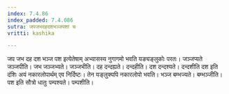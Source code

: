 ```yaml
---
index: 7.4.86
index_padded: 7.4.086
sutra: जपजभदहदशभञ्जपशां च
vritti: kashika

---
```

जप जभ दह दश भञ्ज पश इत्येतेषाम् अभ्यासस्य नुगागमो भवति यङ्यङ्लुकोः परतः। जञ्जप्यते जञ्जपीति। जभ जञ्जभ्यते। जञ्जभीति। दह दन्दह्यते। दन्दहीति। दश दन्दश्यते। दन्दशीति दश इति दंशिः अयं नकारलोपार्थम् एव निर्दिष्टः। तेन यङ्लुक्यपि नकारलोपो भवति। भञ्ज बम्भज्यते। बम्भञ्जीति। पश इति सौत्रो धातुः पम्पश्यते। पम्पशीति।